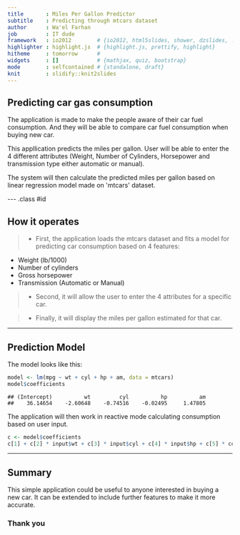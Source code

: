 ```yaml
---
title       : Miles Per Gallon Predictor
subtitle    : Predicting through mtcars dataset
author      : Wa'el Farhan
job         : IT dude
framework   : io2012        # {io2012, html5slides, shower, dzslides, ...}
highlighter : highlight.js  # {highlight.js, prettify, highlight}
hitheme     : tomorrow      # 
widgets     : []            # {mathjax, quiz, bootstrap}
mode        : selfcontained # {standalone, draft}
knit        : slidify::knit2slides
---
```


## Predicting car gas consumption

The application is made to make the people aware of their car fuel consumption. And they will be able to compare car fuel consumption when buying new car.

This appllication predicts the miles per gallon. User will be able to enter the 4 different attributes (Weight, Number of Cylinders, Horsepower and transmission type either automatic or manual).

The system will then calculate the predicted miles per gallon based on linear regression model made on 'mtcars' dataset.

--- .class #id 

## How it operates
> - First, the application loads the mtcars dataset and fits a model for predicting car consumption based on 4 features: 
  - Weight (lb/1000)
  - Number of cylinders
  - Gross horsepower
  - Transmission (Automatic or Manual)

> - Second, it will allow the user to enter the 4 attributes for a specific car.

> - Finally, it will display the miles per gallon estimated for that car.

---
## Prediction Model

The model looks like this:

```r
model <- lm(mpg ~ wt + cyl + hp + am, data = mtcars)
model$coefficients
```

```
## (Intercept)          wt         cyl          hp          am 
##    36.14654    -2.60648    -0.74516    -0.02495     1.47805
```


The application will then work in reactive mode calculating consumption based on user input.

```r
c <- model$coefficients
c[1] + c[2] * input$wt + c[3] * input$cyl + c[4] * input$hp + c[5] * cond
```


---
## Summary
This simple application could be useful to anyone interested in buying a new car. It can be extended to include further features to make it more accurate.

### Thank you
